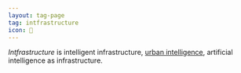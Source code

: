 ```yaml
---
layout: tag-page
tag: intfrastructure
icon: 🔖
---
```


_Intfrastructure_ is intelligent infrastructure, [urban intelligence](https://placesjournal.org/article/a-city-is-not-a-computer/), artificial intelligence as infrastructure.